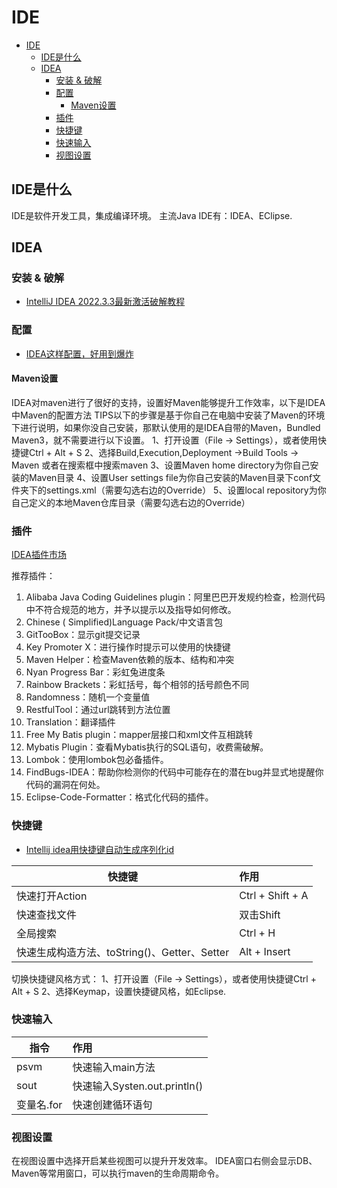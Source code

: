 # IDE

- [IDE](#ide)
  - [IDE是什么](#ide是什么)
  - [IDEA](#idea)
    - [安装 \& 破解](#安装--破解)
    - [配置](#配置)
      - [Maven设置](#maven设置)
    - [插件](#插件)
    - [快捷键](#快捷键)
    - [快速输入](#快速输入)
    - [视图设置](#视图设置)

## IDE是什么
IDE是软件开发工具，集成编译环境。
主流Java IDE有：IDEA、EClipse.

## IDEA

### 安装 & 破解
- [IntelliJ IDEA 2022.3.3最新激活破解教程](https://www.exception.site/essay/how-to-free-use-intellij-idea-2019-3)

### 配置
- [IDEA这样配置，好用到爆炸](https://juejin.cn/post/7021148767063638052)

#### Maven设置
IDEA对maven进行了很好的支持，设置好Maven能够提升工作效率，以下是IDEA中Maven的配置方法
TIPS以下的步骤是基于你自己在电脑中安装了Maven的环境下进行说明，如果你没自己安装，那默认使用的是IDEA自带的Maven，Bundled Maven3，就不需要进行以下设置。
1、打开设置（File → Settings），或者使用快捷键Ctrl + Alt + S
2、选择Build,Execution,Deployment →Build Tools → Maven
或者在搜索框中搜索maven
3、设置Maven home directory为你自己安装的Maven目录
4、设置User settings file为你自己安装的Maven目录下conf文件夹下的settings.xml（需要勾选右边的Override）
5、设置local repository为你自己定义的本地Maven仓库目录（需要勾选右边的Override）

### 插件
[IDEA插件市场](https://plugins.jetbrains.com/)

推荐插件：
1. Alibaba Java Coding Guidelines plugin：阿里巴巴开发规约检查，检测代码中不符合规范的地方，并予以提示以及指导如何修改。
2. Chinese ( Simplified)Language Pack/中文语言包
3. GitTooBox：显示git提交记录
4. Key Promoter X：进行操作时提示可以使用的快捷键
5. Maven Helper：检查Maven依赖的版本、结构和冲突
6. Nyan Progress Bar：彩虹兔进度条
7. Rainbow Brackets：彩虹括号，每个相邻的括号颜色不同
8. Randomness：随机一个变量值
9. RestfulTool：通过url跳转到方法位置
10. Translation：翻译插件
11. Free My Batis plugin：mapper层接口和xml文件互相跳转
12. Mybatis Plugin：查看Mybatis执行的SQL语句，收费需破解。
13. Lombok：使用lombok包必备插件。
14. FindBugs-IDEA：帮助你检测你的代码中可能存在的潜在bug并显式地提醒你代码的漏洞在何处。
15. Eclipse-Code-Formatter：格式化代码的插件。

### 快捷键
- [Intellij idea用快捷键自动生成序列化id](https://blog.csdn.net/u013806366/article/details/51911529)

| 快捷键                                       | 作用             |
| -------------------------------------------- | :--------------- |
| 快速打开Action                               | Ctrl + Shift + A |
| 快速查找文件                                 | 双击Shift        |
| 全局搜索                                     | Ctrl + H         |
| 快速生成构造方法、toString()、Getter、Setter | Alt + Insert     |

切换快捷键风格方式：
1、打开设置（File → Settings），或者使用快捷键Ctrl + Alt + S
2、选择Keymap，设置快捷键风格，如Eclipse.

### 快速输入
| 指令       | 作用                         |
| ---------- | :--------------------------- |
| psvm       | 快速输入main方法             |
| sout       | 快速输入Systen.out.println() |
| 变量名.for | 快速创建循环语句             |


### 视图设置
在视图设置中选择开启某些视图可以提升开发效率。
IDEA窗口右侧会显示DB、Maven等常用窗口，可以执行maven的生命周期命令。
